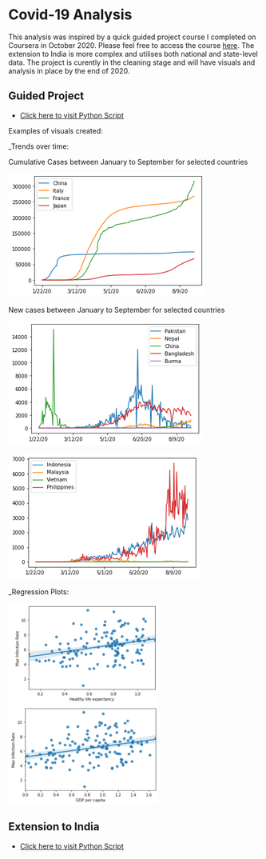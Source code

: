 # Covid-19 Analysis 

This analysis was inspired by a quick guided project course I completed on Coursera in October 2020. Please feel free to access the course [here](https://www.coursera.org/projects/covid19-data-analysis-using-python). The extension to India is more complex and utilises both national and state-level data. The project is curently in the cleaning stage and will have visuals and analysis in place by the end of 2020.  

## Guided Project ##

* [Click here to visit Python Script](https://github.com/trisharjani/covid_19_analysis/blob/master/Exploring_and_Analysing_Covid_Data.ipynb)

Examples of visuals created: 

_Trends over time:

Cumulative Cases between January to September for selected countries

![](https://github.com/trisharjani/covid_19_analysis/blob/master/covid1.png)

New cases between January to September for selected countries

![](https://github.com/trisharjani/covid_19_analysis/blob/master/covid3.png)

![](https://github.com/trisharjani/covid_19_analysis/blob/master/covid2.png)

_Regression Plots:

<img src="https://github.com/trisharjani/covid_19_analysis/blob/master/covid4.jpg" width="300" height="200"/> 

<img src="https://github.com/trisharjani/covid_19_analysis/blob/master/covid5.jpg" width="300" height="200"/> 

## Extension to India ## 

* [Click here to visit Python Script](https://github.com/trisharjani/covid_19_analysis/blob/master/Analysing%20Cases%20in%20India.ipynb)
